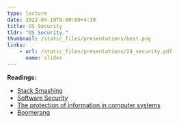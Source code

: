 ```yaml
---
type: lecture
date: 2022-04-19T8:00:00+4:30
title: OS Security
tldr: "OS Security."
thumbnail: /static_files/presentations/best.png
links:
    - url: /static_files/presentations/24_security.pdf
      name: slides
---
```

**Readings:**
- [Stack Smashing](http://phrack.org/issues/49/14.html)
- [Software Security](https://nebelwelt.net/SS3P/softsec.pdf)
- [The protection of information in computer systems](https://cs-uob.github.io/COMSM0049/papers/saltzer-1975.pdf)
- [Boomerang](/ee469/static_files/presentations/Boomerang_CS595.pdf)